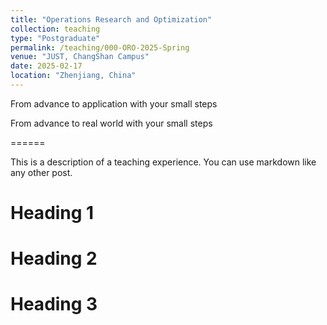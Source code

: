```yaml
---
title: "Operations Research and Optimization"
collection: teaching
type: "Postgraduate"
permalink: /teaching/000-ORO-2025-Spring  
venue: "JUST, ChangShan Campus"  
date: 2025-02-17
location: "Zhenjiang, China"
---
```

 
From advance to application with your small steps  



From advance to real world with your small steps    

======      

This is a description of a teaching experience. You can use markdown like any other post.

Heading 1
======

Heading 2
======

Heading 3
======
 
  

 

